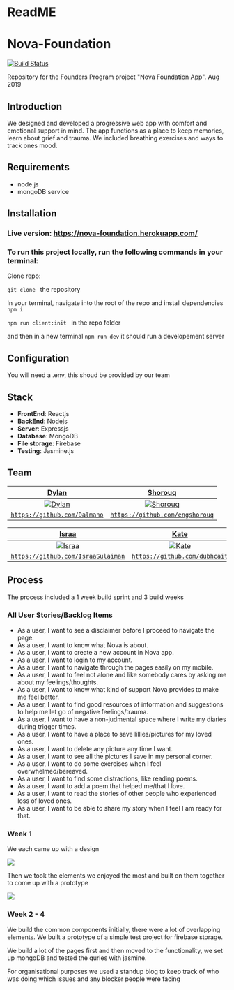 # ReadME

# Nova-Foundation
[![Build Status](https://travis-ci.org/fac-graduate-programme/Nova-Foundation.svg?branch=staging)](https://travis-ci.org/fac-graduate-programme/Nova-Foundation)

Repository for the Founders Program project "Nova Foundation App". Aug 2019

## Introduction

We designed and developed a progressive web app with comfort and emotional support in mind. The app functions as a place to keep memories, 
learn about grief and trauma. We included breathing exercises and ways to track ones mood.

## Requirements

- node.js 
- mongoDB service

## Installation

### Live version: https://nova-foundation.herokuapp.com/

### To run this project locally, run the following commands in your terminal:

Clone repo:

```git clone ``` the repository

In your terminal, navigate into the root of the repo and install dependencies ```npm i```

`npm run client:init ` in the repo folder

and then in a new terminal `npm run dev` it should run a developement server 


## Configuration

You will need a .env, this shoud be provided by our team


## Stack

- **FrontEnd**: Reactjs
- **BackEnd**: Nodejs
- **Server**: Expressjs
- **Database**: MongoDB
- **File storage**: Firebase
- **Testing**: Jasmine.js

## Team
|     <a href="https://github.com/Dalmano" target="_blank">**Dylan**</a>      |      <a href="https://github.com/engshorouq" target="_blank">**Shorouq**</a>       |
| :-------------------------------------------------------------------------------------: | :-----------------------------------------------------------------------------------------: |
|       [![Dylan](https://avatars2.githubusercontent.com/u/30301023?s=400&v=4)]()        |        [![Shorouq](https://avatars1.githubusercontent.com/u/34021892?s=400&v=4)]()         |
| <a href="https://github.com/Dalmano" target="_blank">`https://github.com/Dalmano`</a> | <a href="https://github.com/engshorouq" target="_blank">`https://github.com/engshorouq`</a> |

|     <a href="https://github.com/IsraaSulaiman" target="_blank">**Israa**</a>      |          <a href="https://github.com/Oliversw" target="_blank">**Kate**</a>           |
| :---------------------------------------------------------------------------------------------------: | :-------------------------------------------------------------------------------------: |
|             [![Israa](https://avatars0.githubusercontent.com/u/35868173?s=400&v=4)]()              |   [![Kate](https://avatars2.githubusercontent.com/u/39469813?s=460&v=4)]()   |
| <a href="https://github.com/IsraaSulaiman" target="_blank">`https://github.com/IsraaSulaiman`</a> | <a href="https://github.com/dubhcait" target="_blank">`https://github.com/dubhcait`</a> |

## Process

The process included a 1 week build sprint and 3 build weeks

### All User Stories/Backlog Items
- As a user, I want to see a disclaimer before I proceed to navigate the page. 
- As a user, I want to know what Nova is about.
- As a user, I want to create a new account in Nova app.
- As a user, I want to login to my account.
- As a user, I want to navigate through the pages easily on my mobile. 
- As a user, I want to feel not alone and like somebody cares by asking me about my feelings/thoughts.
- As a user, I want to know what kind of support Nova provides to make me feel better.
- As a user, I want to find good resources of information and suggestions to help me let go of negative feelings/trauma.
- As a user, I want to have a non-judmental space where I write my diaries during trigger times.
- As a user, I want to have a place to save lillies/pictures for my loved ones.
- As a user, I want to delete any picture any time I want.
- As a user, I want to see all the pictures I save in my personal corner.
- As a user, I want to do some exercises when I feel overwhelmed/bereaved.
- As a user, I want to find some distractions, like reading poems.
- As a user, I want to add a poem that helped me/that I love.
- As a user, I want to read the stories of other people who experienced loss of loved ones.
- As a user, I want to be able to share my story when I feel I am ready for that.

### Week 1

We each came up with a design 

![](https://i.imgur.com/rjIzX6h.png)

Then we took the elements we enjoyed the most and built on them together to come up with a prototype 

![](https://i.imgur.com/Xl120f9.png)

### Week 2 - 4

We build the common components initially, there were a lot of overlapping elements. We built a prototype of a simple test project for firebase storage. 

We build a lot of the pages first and then moved to the functionality, we set up mongoDB and tested the quries with jasmine.

For organisational purposes we used a standup blog to keep track of who was doing which issues and any blocker people were facing
